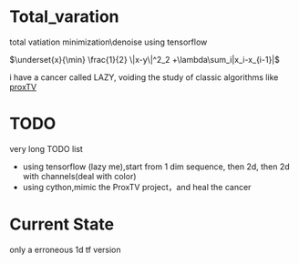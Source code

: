 # Total_varation
total vatiation minimization\denoise using tensorflow

$\underset{x}{\min} \frac{1}{2} \|x-y\|^2_2 +\lambda\sum_i|x_i-x_{i-1}|$

i have a cancer called LAZY, voiding the study of classic algorithms like [proxTV](https://github.com/albarji/proxTV)
# TODO
very long TODO list
* using tensorflow (lazy me),start from 1 dim sequence, then 2d, then 2d with channels(deal with color)
* using cython,mimic the ProxTV project，and heal the cancer

# Current State
only a erroneous 1d tf version

